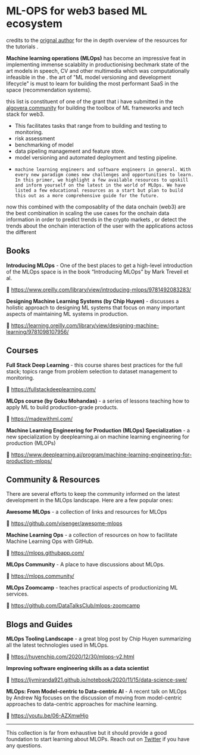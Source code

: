 # ML-OPS for web3 based ML ecosystem 


credits to the [orignal author](https://github.com/dair-ai/MLOPs-Primer) for the in depth overview of the resources for the tutorials .

**Machine learning operations (MLOps)** has become an impressive feat in implementing immense scalablity in productionising bechmark state of the art  models  in speech, CV and other multimedia which was computationally infeasible in the . the art of "ML model versioning and development lifecycle" is must to learn for building the most performant SaaS in the space (recommendation systems).


this list is constituent of one of the grant that i have submitted in the [algovera community](https://forum.algovera.ai/t/building-web3-social-media-based-recommendation-system-curriculum-toolbox/87) for building the toolbox of ML frameworks and tech stack for web3. 



- This facilitates tasks that range from  to building and testing to monitoring. 
- risk assessment
- benchmarking of model
- data pipeling management and feature store.  
- model versioning and automated deployment and testing pipeline.
-     machine learning engineers and software engineers in general. With every new paradigm comes new challenges and opportunities to learn. In this primer, we highlight a few available resources to upskill and inform yourself on the latest in the world of MLOps. We have listed a few educational resources as a start but plan to build this out as a more comprehensive guide for the future.



now this combined with the composablity of the data onchain (web3) are the best combination in scaling the use cases for the onchain data information in order to predict trends  in the crypto markets , or detect the trends about the onchain interaction of the user with the applications actoss the different  



## Books

**Introducing MLOps** - One of the best places to get a high-level introduction of the MLOps space is in the book “Introducing MLOps” by Mark Treveil et al.

🔗 https://www.oreilly.com/library/view/introducing-mlops/9781492083283/

**Designing Machine Learning Systems (by Chip Huyen)** - discusses a holistic approach to designing ML systems that focus on many important aspects of maintaining ML systems in production.

🔗 https://learning.oreilly.com/library/view/designing-machine-learning/9781098107956/

## Courses

**Full Stack Deep Learning** - this course shares best practices for the full stack; topics range from problem selection to dataset management to monitoring.

🔗 https://fullstackdeeplearning.com/

**MLOps course (by Goku Mohandas)** - a series of lessons teaching how to apply ML to build production-grade products.

🔗 https://madewithml.com/

**Machine Learning Engineering for Production (MLOps) Specialization** - a new specialization by deeplearning.ai on machine learning engineering for production (MLOPs)

🔗 https://www.deeplearning.ai/program/machine-learning-engineering-for-production-mlops/

## Community & Resources
There are several efforts to keep the community informed on the latest development in the MLOps landscape. Here are a few popular ones:


**Awesome MLOps** - a collection of links and resources for MLOps

🔗 https://github.com/visenger/awesome-mlops

**Machine Learning Ops** - a collection of resources on how to facilitate Machine Learning Ops with GitHub.

🔗 https://mlops.githubapp.com/

**MLOps Community** - A place to have discussions about MLOps.

🔗 https://mlops.community/

**MLOps Zoomcamp** - teaches practical aspects of productionizing ML services. 

🔗 https://github.com/DataTalksClub/mlops-zoomcamp

## Blogs and Guides

**MLOps Tooling Landscape** - a great blog post by Chip Huyen summarizing all the latest technologies used in MLOps.

🔗 https://huyenchip.com/2020/12/30/mlops-v2.html

**Improving software engineering skills as a data scientist**

🔗 https://ljvmiranda921.github.io/notebook/2020/11/15/data-science-swe/

**MLOps: From Model-centric to Data-centric AI** - A recent talk on MLOps by Andrew Ng focuses on the discussion of moving from model-centric approaches to data-centric approaches for machine learning.

🔗 https://youtu.be/06-AZXmwHjo

---

This collection is far from exhaustive but it should provide a good foundation to start learning about MLOPs. Reach out on [Twitter](https://twitter.com/omarsar0) if you have any questions.
